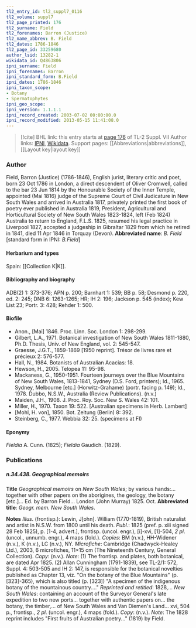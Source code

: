```yaml
---
tl2_entry_id: tl2_suppl7_0116
tl2_volume: suppl7
tl2_page_printed: 176
tl2_surname: Field
tl2_forenames: Barron (Justice)
tl2_name_abbrev: B. Field
tl2_dates: 1786-1846
tl2_page_id: 33259680
author_lsid: 13282-1
wikidata_id: Q4863806
ipni_surname: Field
ipni_forenames: Barron
ipni_standard_form: B.Field
ipni_dates: 1786-1846
ipni_taxon_scope: 
- Botany
- Spermatophytes
ipni_geo_scope: 
ipni_version: 1.1.1.1
ipni_record_created: 2003-07-02 00:00:00.0
ipni_record_modified: 2013-05-15 11:41:08.0
---
```


> [!cite] BHL link: this entry starts at [page 176](https://www.biodiversitylibrary.org/page/33259680) of TL-2 Suppl. VII
> Author links: [IPNI](https://www.ipni.org/a/13282-1), [Wikidata](https://www.wikidata.org/wiki/Q4863806). Support pages: [[Abbreviations|abbreviations]], [[Layout key|layout key]]

### Author

Field, Barron (Justice) (1786-1846), English jurist, literary critic and poet, born 23 Oct 1786 in London, a direct descendent of Oliver Cromwell, called to the bar 23 Jun 1814 by the Honourable Society of the Inner Temple, appointed (Mai 1816) judge of the Supreme Court of Civil Judicature in New South Wales and arrived in Australia 1817, privately printed the first book of poetry ever published in Australia 1819, President, Agricultural and Horticultural Society of New South Wales 1823-1824, left (Feb 1824) Australia to return to England, F.L.S. 1825, resumed his legal practice in Liverpool 1827, accepted a judgeship in Gibraltar 1829 from which he retired in 1841, died 11 Apr 1846 in Torquay (Devon). 
**Abbreviated name**: *B. Field* \[standard form in IPNI: *B.Field*\]

#### Herbarium and types

Spain: [[Collection K|K]].

#### Bibliography and biography

ADB(2) 1: 373-376; APN p. 200; Barnhart 1: 539; BB p. 58; Desmond p. 220, ed. 2: 245; DNB 6: 1263-1265; HR; IH 2: 196; Jackson p. 545 (index); Kew List 23; Portr. 3: 428; Rehder 1: 500.

#### Biofile

- Anon., \[Mai\] 1846. Proc. Linn. Soc. London 1: 298-299.
- Gilbert, L.A., 1971. Botanical investigation of New South Wales 1811-1880, Ph.D. Thesis, Univ. of New England, vol. 2: 545-547.
- Graesse, J.G.T., 1859-1869 \[1950 reprint\]. Trésor de livres rare et précieux 2: 576-577.
- Hall, N., 1984. Botanists of Australian Acacias: 18.
- Hewson, H., 2005. Telopea 11: 95-98.
- Mackaness, G., 1950-1951. Fourteen journeys over the Blue Mountains of New South Wales, 1813-1841, Sydney (D.S. Ford, printers); Id., 1965. Sydney, Melbourne \[etc.\] (Horwitz-Grahame) (portr. facing p. 149); Id., 1978. Dubbo, N.S.W., Australia (Review Publications). (n.v.)
- Maiden, J.H., 1908. J. Proc. Roy. Soc. New S. Wales 42: 101.
- Miller, H., 1970. Taxon 19: 522. \[Australian specimens in Herb. Lambert\]
- \[Mohl, H. von\], 1850. Bot. Zeitung (Berlin) 8: 392.
- Steinberg, C., 1977. Webbia 32: 25. (specimens at FI)

#### Eponymy

*Fieldia* A. Cunn. (1825); *Fieldia* Gaudich. (1829).

### Publications

##### n.34.438. Geographical memoirs

**Title**
*Geographical memoirs* on *New South Wales*; by various hands:... together with other papers on the aborigines, the geology, the botany \[etc.\]... Ed. by Barron Field... London (John Murray) 1825. Oct.
**Abbreviated title**: *Geogr. mem. New South Wales*.

**Notes**
*Illus*. (frontisp.): Lewin, J\[ohn\]. William (1770-1819), British naturalist and artist in N.S.W. from 1800 until his death.
*Publ*.: 1825 (pref. p. xiii signed 28 Feb 1825), p. \[1-4, advert.\], frontisp. (uncol. engr.), \[i\]-xvi, \[1\]-504, *2 pl*. (uncol., unnumb. engr.), 4 maps (fold.). *Copies*: BM (n.v.), HH-Widener (n.v.), K (n.v.), LC (n.v.), NY. *Microfiche*: Cambridge (Chadwyck-Healey Ltd.), 2003, 6 microfiches, 11×15 cm (The Nineteenth Century, General Collection). *Copy*: (n.v.).
*Note*: (1) The frontisp. and plates, both botanical, are dated Apr 1825. (2) Allan Cunningham (1791-1839), see TL-2/1: 572, Suppl. 4: 503-505 and IH 2: 147, is responsible for the botanical novelties published as Chapter 13, viz. "On the botany of the Blue Mountains" (p. \[323\]-365), which is also titled (p. \[323\]) "A specimen of the indigenous botany of the mountainous country...."
*Reprinted and retitled*: 1828,... *New South Wales*: containing an account of the Surveyor General's late expedition to two new ports... together with authentic papers on... the botany, the timber,... of New South Wales and Van Diemen's Land... xvi, 504 p., frontisp., *2 pl*. (uncol. engr.), 4 maps (fold.). *Copy*: (n.v.).
*Note*: The 1828 reprint includes "First fruits of Australian poetry..." (1819) by Field.

